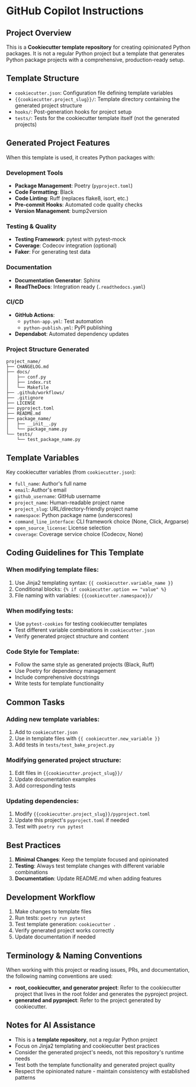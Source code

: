 # GitHub Copilot Instructions

## Project Overview

This is a **Cookiecutter template repository** for creating opinionated Python packages. It is not a regular Python project but a template that generates Python package projects with a comprehensive, production-ready setup.

## Template Structure

- `cookiecutter.json`: Configuration file defining template variables
- `{{cookiecutter.project_slug}}/`: Template directory containing the generated project structure
- `hooks/`: Post-generation hooks for project setup
- `tests/`: Tests for the cookiecutter template itself (not the generated projects)

## Generated Project Features

When this template is used, it creates Python packages with:

### Development Tools
- **Package Management**: Poetry (`pyproject.toml`)
- **Code Formatting**: Black
- **Code Linting**: Ruff (replaces flake8, isort, etc.)
- **Pre-commit Hooks**: Automated code quality checks
- **Version Management**: bump2version

### Testing & Quality
- **Testing Framework**: pytest with pytest-mock
- **Coverage**: Codecov integration (optional)
- **Faker**: For generating test data

### Documentation
- **Documentation Generator**: Sphinx
- **ReadTheDocs**: Integration ready (`.readthedocs.yaml`)

### CI/CD
- **GitHub Actions**:
  - `python-app.yml`: Test automation
  - `python-publish.yml`: PyPI publishing
- **Dependabot**: Automated dependency updates

### Project Structure Generated
```
project_name/
├── CHANGELOG.md
├── docs/
│   ├── conf.py
│   ├── index.rst
│   └── Makefile
├── .github/workflows/
├── .gitignore
├── LICENSE
├── pyproject.toml
├── README.md
├── package_name/
│   ├── __init__.py
│   └── package_name.py
└── tests/
    └── test_package_name.py
```

## Template Variables

Key cookiecutter variables (from `cookiecutter.json`):
- `full_name`: Author's full name
- `email`: Author's email
- `github_username`: GitHub username
- `project_name`: Human-readable project name
- `project_slug`: URL/directory-friendly project name
- `namespace`: Python package name (underscores)
- `command_line_interface`: CLI framework choice (None, Click, Argparse)
- `open_source_license`: License selection
- `coverage`: Coverage service choice (Codecov, None)

## Coding Guidelines for This Template

### When modifying template files:
1. Use Jinja2 templating syntax: `{{ cookiecutter.variable_name }}`
2. Conditional blocks: `{% if cookiecutter.option == "value" %}`
3. File naming with variables: `{{cookiecutter.namespace}}/`

### When modifying tests:
- Use `pytest-cookies` for testing cookiecutter templates
- Test different variable combinations in `cookiecutter.json`
- Verify generated project structure and content

### Code Style for Template:
- Follow the same style as generated projects (Black, Ruff)
- Use Poetry for dependency management
- Include comprehensive docstrings
- Write tests for template functionality

## Common Tasks

### Adding new template variables:
1. Add to `cookiecutter.json`
2. Use in template files with `{{ cookiecutter.new_variable }}`
3. Add tests in `tests/test_bake_project.py`

### Modifying generated project structure:
1. Edit files in `{{cookiecutter.project_slug}}/`
2. Update documentation examples
3. Add corresponding tests

### Updating dependencies:
1. Modify `{{cookiecutter.project_slug}}/pyproject.toml`
2. Update this project's `pyproject.toml` if needed
3. Test with `poetry run pytest`

## Best Practices

1. **Minimal Changes**: Keep the template focused and opinionated
2. **Testing**: Always test template changes with different variable combinations
3. **Documentation**: Update README.md when adding features

## Development Workflow

1. Make changes to template files
2. Run tests: `poetry run pytest`
3. Test template generation: `cookiecutter .`
4. Verify generated project works correctly
5. Update documentation if needed

## Terminology & Naming Conventions

When working with this project or reading issues, PRs, and documentation, the following naming conventions are used:

- **root, cookiecutter, and generator project**: Refer to the cookiecutter project that lives in the root folder and generates the pyproject project.
- **generated and pyproject**: Refer to the project generated by cookiecutter.

## Notes for AI Assistance

- This is a **template repository**, not a regular Python project
- Focus on Jinja2 templating and cookiecutter best practices
- Consider the generated project's needs, not this repository's runtime needs
- Test both the template functionality and generated project quality
- Respect the opinionated nature - maintain consistency with established patterns
